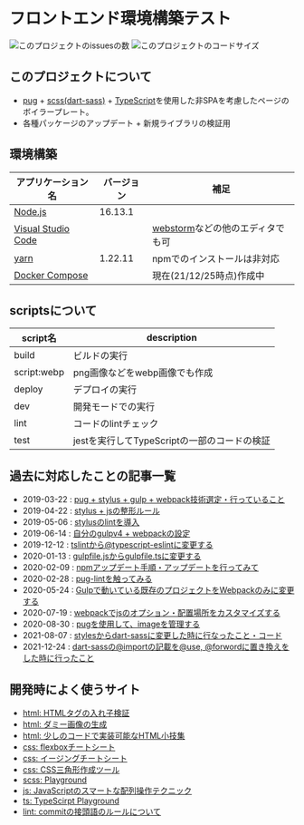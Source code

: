 # フロントエンド環境構築テスト

![このプロジェクトのissuesの数](https://img.shields.io/github/issues/miwashutaro0611/front-base)
![このプロジェクトのコードサイズ](https://img.shields.io/github/languages/code-size/miwashutaro0611/front-base)

## このプロジェクトについて

- [pug](https://pugjs.org/api/getting-started.html) + [scss(dart-sass)](https://sass-lang.com/dart-sass) + [TypeScript](https://www.typescriptlang.org/)を使用した非SPAを考慮したページのボイラープレート。
- 各種パッケージのアップデート + 新規ライブラリの検証用

## 環境構築

| アプリケーション名 | バージョン | 補足 |
| --- | --- | --- |
| [Node.js](https://nodejs.org/ja/) | 16.13.1 | |
| [Visual Studio Code](https://code.visualstudio.com/) | | [webstorm](https://www.jetbrains.com/ja-jp/webstorm/)などの他のエディタでも可 |
| [yarn](https://classic.yarnpkg.com/lang/en/) | 1.22.11 | npmでのインストールは非対応 |
| [Docker Compose](https://docs.docker.com/compose/install/) | | 現在(21/12/25時点)作成中 |

## scriptsについて

| script名 | description |
| --- | --- |
| build | ビルドの実行 |
| script:webp | png画像などをwebp画像でも作成 |
| deploy | デプロイの実行 |
| dev | 開発モードでの実行 |
| lint | コードのlintチェック |
| test | jestを実行してTypeScriptの一部のコードの検証 |

## 過去に対応したことの記事一覧

- 2019-03-22 : [pug + stylus + gulp + webpack技術選定・行っていること](https://jackswim3411.hatenablog.com/entry/2019/03/22/045610)
- 2019-04-22 : [stylus + jsの整形ルール](https://jackswim3411.hatenablog.com/entry/2019/04/22/213248)
- 2019-05-06 : [stylusのlintを導入](https://jackswim3411.hatenablog.com/entry/2019/05/06/023037)
- 2019-06-14 : [自分のgulpv4 + webpackの設定](https://jackswim3411.hatenablog.com/entry/2019/06/14/045254)
- 2019-12-12 : [tslintから@typescript-eslintに変更する](https://jackswim3411.hatenablog.com/entry/2019/12/12/105247)
- 2020-01-13 : [gulpfile.jsからgulpfile.tsに変更する](https://jackswim3411.hatenablog.com/entry/2020/01/13/232218)
- 2020-02-09 : [npmアップデート手順・アップデートを行ってみて](https://jackswim3411.hatenablog.com/entry/2020/02/09/155530)
- 2020-02-28 : [pug-lintを触ってみる](https://jackswim3411.hatenablog.com/entry/2020/02/28/110000)
- 2020-05-24 : [Gulpで動いている既存のプロジェクトをWebpackのみに変更する](https://jackswim3411.hatenablog.com/entry/2020/05/24/074447)
- 2020-07-19 : [webpackでjsのオプション・配置場所をカスタマイズする](https://jackswim3411.hatenablog.com/entry/2020/07/19/023725)
- 2020-08-30 : [pugを使用して、imageを管理する](https://jackswim3411.hatenablog.com/entry/2020/08/30/003725)
- 2021-08-07 : [stylesからdart-sassに変更した時に行なったこと・コード](https://jackswim3411.hatenablog.com/entry/2021/08/07/172638)
- 2021-12-24 : [dart-sassの@importの記載を@use, @forwordに置き換えをした時に行ったこと](https://jackswim3411.hatenablog.com/entry/2021/12/24/081645)

## 開発時によく使うサイト

- [html: HTMLタグの入れ子検証](https://caninclude.glitch.me/)
- [html: ダミー画像の生成](https://placehold.jp/)
- [html: 少しのコードで実装可能なHTML小技集](https://www.webcreatorbox.com/tech/html-tips)
- [css: flexboxチートシート](https://www.webcreatorbox.com/tech/css-flexbox-cheat-sheet)
- [css: イージングチートシート](https://easings.net/ja)
- [css: CSS三角形作成ツール](http://apps.eky.hk/css-triangle-generator/ja)
- [scss: Playground](https://www.sassmeister.com/)
- [js: JavaScriptのスマートな配列操作テクニック](https://ics.media/entry/200825/)
- [ts: TypeScirpt Playground](https://www.typescriptlang.org/play)
- [lint: commitの接頭語のルールについて](https://gist.github.com/joshbuchea/6f47e86d2510bce28f8e7f42ae84c716#file-semantic-commit-messages-md)